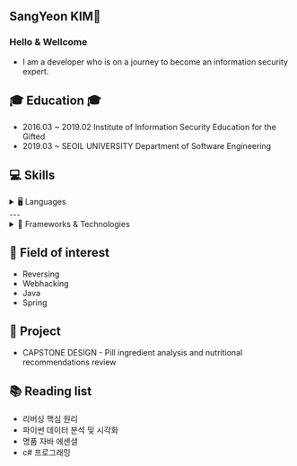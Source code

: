 ## SangYeon KIM👋
### Hello & Wellcome
* I am a developer who is on a journey to become an information security expert.

## 🎓 Education 🎓
* 2016.03 ~ 2019.02 Institute of Information Security Education for the Gifted 
* 2019.03 ~ SEOIL UNIVERSITY Department of Software Engineering
## 💻 Skills
<details>
<summary>🖥️ Languages</summary>
&emsp;<details>
<summary><img src="https://cdn.jsdelivr.net/gh/devicons/devicon/icons/java/java-original.svg" width="20"/> Java</summary>
&emsp;객체지향 언어로 웹, 서버, 모바일(안드로이드) 개발에 널리 사용됩니다.
</details>
&emsp;<details>
<summary><img src="https://cdn.jsdelivr.net/gh/devicons/devicon/icons/csharp/csharp-original.svg" width="20"/> C#</summary>
&emsp;.NET 플랫폼 기반 언어로 윈도우 앱, Unity 게임, 웹 백엔드 등에 활용됩니다.
</details>
&emsp;<details>
<summary><img src="https://cdn.jsdelivr.net/gh/devicons/devicon/icons/linux/linux-original.svg" width="20"/> Assembly</summary>
&emsp;CPU 명령어 수준의 저수준 언어로, 하드웨어 제어와 성능 최적화에 사용됩니다.  
&emsp;(Assembly는 고유 로고가 없어서 Linux 로고로 대체)
</details>
</details>
---
<details>
<summary>🧰 Frameworks & Technologies</summary>
&emsp;<details>
<summary><img src="https://cdn.jsdelivr.net/gh/devicons/devicon/icons/spring/spring-original.svg" width="20"/> Spring</summary>
&emsp;Java 기반의 강력한 웹 프레임워크로, MVC 아키텍처, 의존성 주입(DI), 보안, 트랜잭션 관리 등을 지원합니다.
</details>
&emsp;<details>
<summary><img src="https://cdn.jsdelivr.net/gh/devicons/devicon/icons/nodejs/nodejs-original.svg" width="20"/> Node.js</summary>
&emsp;JavaScript 기반의 서버 사이드 런타임 환경으로, 비동기 I/O 처리에 강하고 REST API 서버 구축에 많이 사용됩니다.
</details>
</details>

## 🔎 Field of interest
* Reversing
* Webhacking
* Java
* Spring

## 📁 Project
* CAPSTONE DESIGN - Pill ingredient analysis and nutritional recommendations review

## 📚 Reading list
* 리버싱 핵심 원리
* 파이썬 데이터 분석 및 시각화
* 명품 자바 에센셜
* c# 프로그래밍

